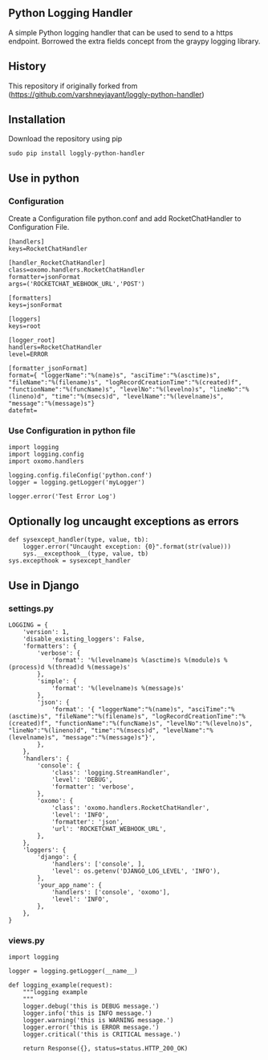 Python Logging Handler
-----------------------------

A simple Python logging handler that can be used to send to a https endpoint. Borrowed the extra fields concept from the graypy logging library.

## History
This repository if originally forked from (https://github.com/varshneyjayant/loggly-python-handler)

## Installation
Download the repository using pip

    sudo pip install loggly-python-handler

## Use in python
### Configuration

Create a Configuration file python.conf and add RocketChatHandler to Configuration File.

    [handlers]
    keys=RocketChatHandler

    [handler_RocketChatHandler]
    class=oxomo.handlers.RocketChatHandler
    formatter=jsonFormat
    args=('ROCKETCHAT_WEBHOOK_URL','POST')

    [formatters]
    keys=jsonFormat

    [loggers]
    keys=root

    [logger_root]
    handlers=RocketChatHandler
    level=ERROR

    [formatter_jsonFormat]
    format={ "loggerName":"%(name)s", "asciTime":"%(asctime)s", "fileName":"%(filename)s", "logRecordCreationTime":"%(created)f", "functionName":"%(funcName)s", "levelNo":"%(levelno)s", "lineNo":"%(lineno)d", "time":"%(msecs)d", "levelName":"%(levelname)s", "message":"%(message)s"}
    datefmt=

### Use Configuration in python file

    import logging
    import logging.config
    import oxomo.handlers

    logging.config.fileConfig('python.conf')
    logger = logging.getLogger('myLogger')

    logger.error('Test Error Log')

## Optionally log uncaught exceptions as errors

    def sysexcept_handler(type, value, tb):
        logger.error("Uncaught exception: {0}".format(str(value)))
        sys.__excepthook__(type, value, tb)
    sys.excepthook = sysexcept_handler

## Use in Django

### settings.py

    LOGGING = {
        'version': 1,
        'disable_existing_loggers': False,
        'formatters': {
            'verbose': {
                'format': '%(levelname)s %(asctime)s %(module)s %(process)d %(thread)d %(message)s'
            },
            'simple': {
                'format': '%(levelname)s %(message)s'
            },
            'json': {
                'format': '{ "loggerName":"%(name)s", "asciTime":"%(asctime)s", "fileName":"%(filename)s", "logRecordCreationTime":"%(created)f", "functionName":"%(funcName)s", "levelNo":"%(levelno)s", "lineNo":"%(lineno)d", "time":"%(msecs)d", "levelName":"%(levelname)s", "message":"%(message)s"}',
            },
        },
        'handlers': {
            'console': {
                'class': 'logging.StreamHandler',
                'level': 'DEBUG',
                'formatter': 'verbose',
            },
            'oxomo': {
                'class': 'oxomo.handlers.RocketChatHandler',
                'level': 'INFO',
                'formatter': 'json',
                'url': 'ROCKETCHAT_WEBHOOK_URL',
            },
        },
        'loggers': {
            'django': {
                'handlers': ['console', ],
                'level': os.getenv('DJANGO_LOG_LEVEL', 'INFO'),
            },
            'your_app_name': {
                'handlers': ['console', 'oxomo'],
                'level': 'INFO',
            },
        },
    }

### views.py

    import logging

    logger = logging.getLogger(__name__)

    def logging_example(request):
        """logging example
        """
        logger.debug('this is DEBUG message.')
        logger.info('this is INFO message.')
        logger.warning('this is WARNING message.')
        logger.error('this is ERROR message.')
        logger.critical('this is CRITICAL message.')

        return Response({}, status=status.HTTP_200_OK)
